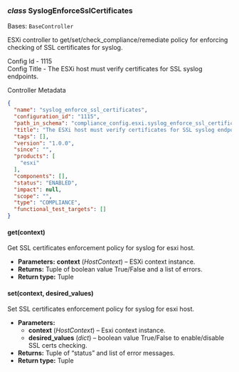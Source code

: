 ### *class* SyslogEnforceSslCertificates

Bases: `BaseController`

ESXi controller to get/set/check_compliance/remediate policy for enforcing checking of SSL certificates for syslog.

Config Id - 1115
<br/>
Config Title - The ESXi host must verify certificates for SSL syslog endpoints.
<br/>

Controller Metadata
```json
{
  "name": "syslog_enforce_ssl_certificates",
  "configuration_id": "1115",
  "path_in_schema": "compliance_config.esxi.syslog_enforce_ssl_certificates",
  "title": "The ESXi host must verify certificates for SSL syslog endpoints",
  "tags": [],
  "version": "1.0.0",
  "since": "",
  "products": [
    "esxi"
  ],
  "components": [],
  "status": "ENABLED",
  "impact": null,
  "scope": "",
  "type": "COMPLIANCE",
  "functional_test_targets": []
}
```

#### get(context)

Get SSL certificates enforcement policy for syslog for esxi host.

* **Parameters:**
  **context** (*HostContext*) – ESXi context instance.
* **Returns:**
  Tuple of boolean value True/False and a list of errors.
* **Return type:**
  Tuple

#### set(context, desired_values)

Set SSL certificates enforcement policy for syslog for esxi host.

* **Parameters:**
  * **context** (*HostContext*) – Esxi context instance.
  * **desired_values** (*dict*) – boolean value True/False to enable/disable SSL certs checking.
* **Returns:**
  Tuple of “status” and list of error messages.
* **Return type:**
  Tuple
